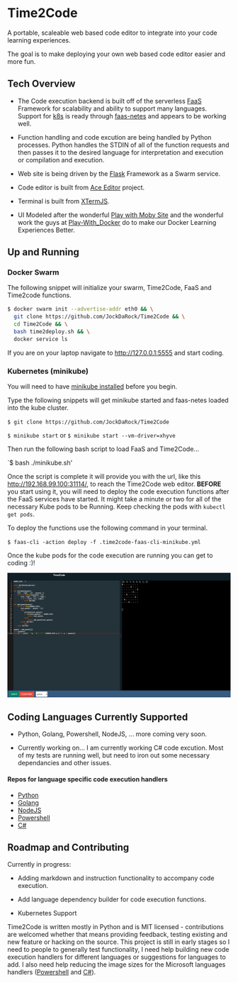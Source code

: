 # Time2Code
A portable, scaleable web based code editor to integrate into your code learning experiences.

The goal is to make deploying your own web based code editor easier and more fun.

## Tech Overview
* The Code execution backend is built off of the serverless [FaaS](http://docs.get-faas.com/) Framework for scalability and ability to support many languages.  Support for [k8s](https://kubernetes.io/) is ready through [faas-netes](https://github.com/alexellis/faas-netes) and appears to be working well.

* Function handling and code excution are being handled by Python processes.  Python handles the STDIN of all of the function requests and then passes it to the desired language for interpretation and execution or compilation and execution.

* Web site is being driven by the [Flask](http://flask.pocoo.org/) Framework as a Swarm service.

* Code editor is built from [Ace Editor](https://ace.c9.io/) project.

* Terminal is built from [XTermJS](https://xtermjs.org/).

* UI Modeled after the wonderful [Play with Moby Site](http://play-with-moby.com) and the wonderful work the guys at [Play-With_Docker](https://github.com/play-with-docker/play-with-docker) do to make our Docker Learning Experiences Better.

## Up and Running

### Docker Swarm

The following snippet will initialize your swarm, Time2Code, FaaS and Time2code functions.

```sh
$ docker swarm init --advertise-addr eth0 && \
  git clone https://github.com/JockDaRock/Time2Code && \
  cd Time2Code && \
  bash time2deploy.sh && \
  docker service ls
```

If you are on your laptop navigate to http://127.0.0.1:5555 and start coding.


### Kubernetes (minikube)

You will need to have [minikube installed](https://kubernetes.io/docs/tasks/tools/install-minikube/) before you begin.

Type the following snippets will get minikube started and faas-netes loaded into the kube cluster.

`$ git clone https://github.com/JockDaRock/Time2Code`

`$ minikube start` or `$ minikube start --vm-driver=xhyve`

Then run the following bash script to load FaaS and Time2Code...

`$ bash ./minikube.sh'

Once the script is complete it will provide you with the url, like this http://192.168.99.100:31114/, to reach the Time2Code web editor.  **BEFORE** you start using it, you will need to deploy the code execution functions after the FaaS services have started.  It might take a minute or two for all of the necessary Kube pods to be Running.  Keep checking the pods with `kubectl get pods`.  

To deploy the functions use the following command in your terminal.

`$ faas-cli -action deploy -f .time2code-faas-cli-minikube.yml`

Once the kube pods for the code execution are running you can get to coding :)!

![](images/python_sample0.png)

## Coding Languages Currently Supported

* Python, Golang, Powershell, NodeJS, ... more coming very soon.

* Currently working on... I am currently working C# code excution. Most of my tests are running well, but need to iron out some necessary dependancies and other issues.

#### Repos for language specific code execution handlers
* [Python](https://github.com/JockDaRock/Time2Py)
* [Golang](https://github.com/JockDaRock/Time2Go)
* [NodeJS](https://github.com/JockDaRock/Time2NodeJS)
* [Powershell](https://github.com/JockDaRock/Time2Powershell)
* [C#](https://github.com/JockDaRock/Time2CSharp)


## Roadmap and Contributing

Currently in progress:

* Adding markdown and instruction functionality to accompany code execution.

* Add language dependency builder for code execution functions.

* Kubernetes Support

Time2Code is written mostly in Python and is MIT licensed - contributions are welcomed whether that means providing feedback, testing existing and new feature or hacking on the source. This project is still in early stages so I need to people to generally test functionality, I need help building new code execution handlers for different languages or suggestions for languages to add. I also need help reducing the image sizes for the Microsoft languages handlers ([Powershell](https://github.com/JockDaRock/Time2Powershell) and [C#](https://github.com/JockDaRock/Time2CSharp)).

